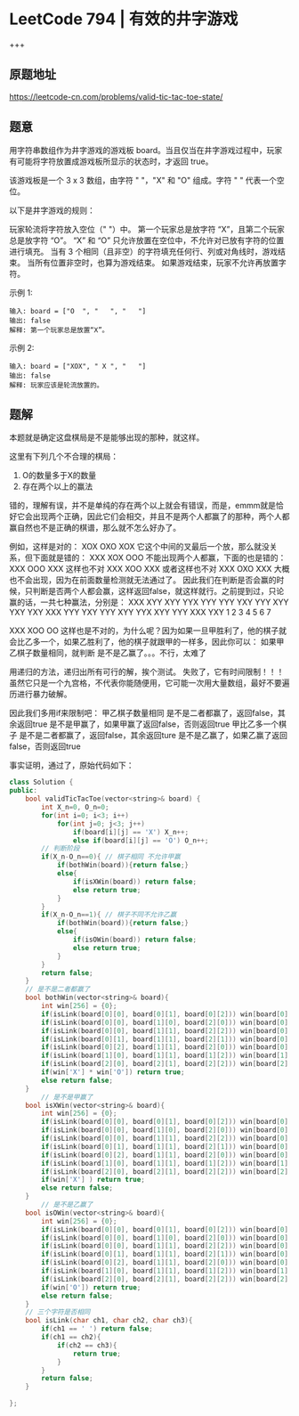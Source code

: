 # LeetCode 794  |   有效的井字游戏

+++

## 原题地址

<https://leetcode-cn.com/problems/valid-tic-tac-toe-state/>



## 题意

用字符串数组作为井字游戏的游戏板 board。当且仅当在井字游戏过程中，玩家有可能将字符放置成游戏板所显示的状态时，才返回 true。

该游戏板是一个 3 x 3 数组，由字符 " "，"X" 和 "O" 组成。字符 " " 代表一个空位。

以下是井字游戏的规则：

玩家轮流将字符放入空位（" "）中。
第一个玩家总是放字符 “X”，且第二个玩家总是放字符 “O”。
“X” 和 “O” 只允许放置在空位中，不允许对已放有字符的位置进行填充。
当有 3 个相同（且非空）的字符填充任何行、列或对角线时，游戏结束。
当所有位置非空时，也算为游戏结束。
如果游戏结束，玩家不允许再放置字符。

示例 1:

~~~
输入: board = ["O  ", "   ", "   "]
输出: false
解释: 第一个玩家总是放置“X”。
~~~

示例 2:

~~~
输入: board = ["XOX", " X ", "   "]
输出: false
解释: 玩家应该是轮流放置的。
~~~





## 题解

本题就是确定这盘棋局是不是能够出现的那种，就这样。

 这里有下列几个不合理的棋局：

1. O的数量多于X的数量
2. 存在两个以上的赢法

 错的，理解有误，并不是单纯的存在两个以上就会有错误，而是，emmm就是恰好它会出现两个正确，因此它们会相交，并且不是两个人都赢了的那种，两个人都赢自然也不是正确的棋谱，那么就不怎么好办了。

 例如，这样是对的：
 XOX
 OXO
 XOX
 它这个中间的叉最后一个放，那么就没关系，但下面就是错的：
 XXX
 XOX
 OOO
 不能出现两个人都赢，下面的也是错的：
 XXX
 OOO
 XXX
 这样也不对
 XXX
 XOO
 XXX
 或者这样也不对
 XXX
 OXO
 XXX
 大概也不会出现，因为在前面数量检测就无法通过了。
 因此我们在判断是否会赢的时候，只判断是否两个人都会赢，这样返回false，就这样就行。之前提到过，只论赢的话，一共七种赢法，分别是：
 XXX  XYY  XYY  YYX  YYY  YYY  YXY
 YYY  XYY  YXY  YXY  XXX  YYY  YXY
 YYY  XYY  YYX  XYY  YYY  XXX  YXY
  1    2    3     4    5     6    7

 XXX
 XOO
 OO
 这样也是不对的，为什么呢？因为如果一旦甲胜利了，他的棋子就会比乙多一个，如果乙胜利了，他的棋子就跟甲的一样多，因此你可以：
 如果甲乙棋子数量相同，就判断
   是不是乙赢了。。。不行，太难了

 用递归的方法，递归出所有可行的解，挨个测试。
 失败了，它有时间限制！！！虽然它只是一个九宫格，不代表你能随便用，它可能一次用大量数组，最好不要遍历进行暴力破解。

 因此我们多用if来限制吧：
 甲乙棋子数量相同
   是不是二者都赢了，返回false，其余返回true
   是不是甲赢了，如果甲赢了返回false，否则返回true
 甲比乙多一个棋子
   是不是二者都赢了，返回false，其余返回ture
   是不是乙赢了，如果乙赢了返回false，否则返回true

 事实证明，通过了，原始代码如下：

~~~cpp
class Solution {
public:
    bool validTicTacToe(vector<string>& board) {
        int X_n=0, O_n=0;
        for(int i=0; i<3; i++)
            for(int j=0; j<3; j++)
                if(board[i][j] == 'X') X_n++;
                else if(board[i][j] == 'O') O_n++; 
        // 判断阶段
        if(X_n-O_n==0){ // 棋子相同 不允许甲赢
            if(bothWin(board)){return false;}
            else{
                if(isXWin(board)) return false;
                else return true;
            }
        }
        if(X_n-O_n==1){ // 棋子不同不允许乙赢
            if(bothWin(board)){return false;}
            else{
                if(isOWin(board)) return false;
                else return true;
            }
        }
        return false;
    }
    // 是不是二者都赢了
    bool bothWin(vector<string>& board){
        int win[256] = {0};
        if(isLink(board[0][0], board[0][1], board[0][2])) win[board[0][0]]++;
        if(isLink(board[0][0], board[1][0], board[2][0])) win[board[0][0]]++;
        if(isLink(board[0][0], board[1][1], board[2][2])) win[board[0][0]]++;
        if(isLink(board[0][1], board[1][1], board[2][1])) win[board[0][1]]++;
        if(isLink(board[0][2], board[1][1], board[2][0])) win[board[0][2]]++;
        if(isLink(board[1][0], board[1][1], board[1][2])) win[board[1][0]]++;
        if(isLink(board[2][0], board[2][1], board[2][2])) win[board[2][0]]++;
        if(win['X'] * win['O']) return true; 
        else return false;
    }
        // 是不是甲赢了
    bool isXWin(vector<string>& board){
        int win[256] = {0};
        if(isLink(board[0][0], board[0][1], board[0][2])) win[board[0][0]]++;
        if(isLink(board[0][0], board[1][0], board[2][0])) win[board[0][0]]++;
        if(isLink(board[0][0], board[1][1], board[2][2])) win[board[0][0]]++;
        if(isLink(board[0][1], board[1][1], board[2][1])) win[board[0][1]]++;
        if(isLink(board[0][2], board[1][1], board[2][0])) win[board[0][2]]++;
        if(isLink(board[1][0], board[1][1], board[1][2])) win[board[1][0]]++;
        if(isLink(board[2][0], board[2][1], board[2][2])) win[board[2][0]]++;
        if(win['X'] ) return true; 
        else return false;
    }
        // 是不是乙赢了
    bool isOWin(vector<string>& board){
        int win[256] = {0};
        if(isLink(board[0][0], board[0][1], board[0][2])) win[board[0][0]]++;
        if(isLink(board[0][0], board[1][0], board[2][0])) win[board[0][0]]++;
        if(isLink(board[0][0], board[1][1], board[2][2])) win[board[0][0]]++;
        if(isLink(board[0][1], board[1][1], board[2][1])) win[board[0][1]]++;
        if(isLink(board[0][2], board[1][1], board[2][0])) win[board[0][2]]++;
        if(isLink(board[1][0], board[1][1], board[1][2])) win[board[1][0]]++;
        if(isLink(board[2][0], board[2][1], board[2][2])) win[board[2][0]]++;
        if(win['O']) return true; 
        else return false;
    }
    // 三个字符是否相同
    bool isLink(char ch1, char ch2, char ch3){
        if(ch1 == ' ') return false;
        if(ch1 == ch2){
            if(ch2 == ch3){
                return true;
            }
        }
        return false;
    }
 
};
~~~

